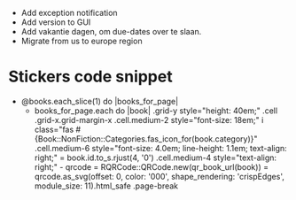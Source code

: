 * Add exception notification
* Add version to GUI
* Add vakantie dagen, om due-dates over te slaan.
* Migrate from us to europe region

# Stickers code snippet
- @books.each_slice(1) do |books_for_page|
  - books_for_page.each do |book|
    .grid-y style="height: 40em;"
      .cell
        .grid-x.grid-margin-x
          .cell.medium-2 style="font-size: 18em;"
            i class="fas #{Book::NonFiction::Categories.fas_icon_for(book.category)}"
          .cell.medium-6 style="font-size: 4.0em; line-height: 1.1em; text-align: right;"
            = book.id.to_s.rjust(4, '0')
          .cell.medium-4 style="text-align: right;"
            - qrcode = RQRCode::QRCode.new(qr_book_url(book))
            = qrcode.as_svg(offset: 0, color: '000', shape_rendering: 'crispEdges', module_size: 11).html_safe
  .page-break
